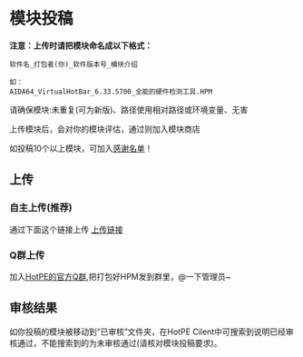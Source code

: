 # 模块投稿
**注意：上传时请把模块命名成以下格式：**

```
软件名_打包者(你)_软件版本号_模块介绍

如：
AIDA64_VirtualHotBar_6.33.5700_全能的硬件检测工具.HPM
```

请确保模块:未重复(可为新版)、路径使用相对路径或环境变量、无害

上传模块后，会对你的模块评估，通过则加入模块商店

如投稿10个以上模块，可加入[感谢名单](https://docs.hotpe.top/overview/thanks.html#%E6%A8%A1%E5%9D%97)！

## 上传
### 自主上传(推荐)
通过下面这个链接上传
[上传链接](https://api.hotpe.top/API/HotPE/ToLink/?id=hpm-con)

### Q群上传
加入[HotPE的官方Q群](https://www.hotpe.top/QQGroup/),把打包好HPM发到群里，@一下管理员~

## 审核结果
如你投稿的模块被移动到“已审核”文件夹，在HotPE Cilent中可搜索到说明已经审核通过，不能搜索到的为未审核通过(请核对模块投稿要求)。
